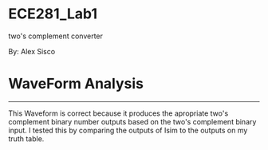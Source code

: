 ECE281_Lab1
===========

two's complement converter

By: Alex Sisco

# WaveForm Analysis
-------------------
This Waveform is correct because it produces the apropriate two's 
complement binary number outputs based on the two's complement 
binary input. I tested this by comparing the outputs of Isim 
to the outputs on my truth table.
